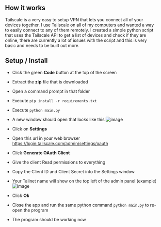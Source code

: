## How it works
Tailscale is a very easy to setup VPN that lets you connect all of your devices together. I use Tailscale on all of my computers and wanted a way to easily connect to any of them remotely. I created a simple python script that uses the Tailscale API to get a list of devices and check if they are online, there are currently a lot of issues with the script and this is very basic and needs to be built out more.

## Setup / Install
* Click the green **Code** button at the top of the screen
* Extract the **zip** file that is downloaded
* Open a command prompt in that folder
* Execute `pip install -r requirements.txt`
* Execute `python main.py`
* A new window should open that looks like this
 ![image](https://github.com/Verminfate/Tailscale-remote-access/assets/72428571/ad3f2896-4658-4eac-944f-b42e39cec368)

* Click on **Settings**
* Open this url in your web browser https://login.tailscale.com/admin/settings/oauth
* Click **Generate OAuth Client**
* Give the client Read permissions to everything
* Copy the Client ID and Client Secret into the Settings window
* Your Tailnet name will show on the top left of the admin panel (example)
 ![image](https://github.com/Verminfate/Tailscale-remote-access/assets/72428571/2169a42d-8d36-4a2c-8351-365b70c8457f)

* Click **Ok**
* Close the app and run the same python command `python main.py` to re-open the program
* The program should be working now
